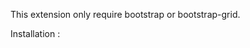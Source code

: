 This extension only require bootstrap or bootstrap-grid.

Installation : 

<link rel="stylesheet" href="/mypath/node_modules/bootstrap/dist/css/bootstrap-grid.min.css">
<link rel="stylesheet" href="/mypath/node_modules/bootstrap-half-grid/bootstrap-half-grid.css">
